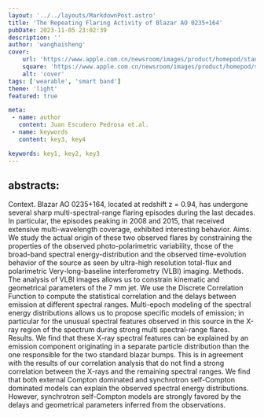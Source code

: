 ```yaml
---
layout: '../../layouts/MarkdownPost.astro'
title: 'The Repeating Flaring Activity of Blazar AO 0235+164'
pubDate: 2023-11-05 23:02:39
description: ''
author: 'wanghaisheng'
cover:
    url: 'https://www.apple.com.cn/newsroom/images/product/homepod/standard/Apple-HomePod-hero-230118_big.jpg.large_2x.jpg'
    square: 'https://www.apple.com.cn/newsroom/images/product/homepod/standard/Apple-HomePod-hero-230118_big.jpg.large_2x.jpg'
    alt: 'cover'
tags: ['wearable', 'smart band'] 
theme: 'light'
featured: true

meta:
 - name: author
   content: Juan Escudero Pedrosa et.al.
 - name: keywords
   content: key3, key4

keywords: key1, key2, key3
---
```


## abstracts:
Context. Blazar AO 0235+164, located at redshift z = 0.94, has undergone several sharp multi-spectral-range flaring episodes during the last decades. In particular, the episodes peaking in 2008 and 2015, that received extensive multi-wavelength coverage, exhibited interesting behavior.   Aims. We study the actual origin of these two observed flares by constraining the properties of the observed photo-polarimetric variability, those of the broad-band spectral energy-distribution and the observed time-evolution behavior of the source as seen by ultra-high resolution total-flux and polarimetric Very-long-baseline interferometry (VLBI) imaging.   Methods. The analysis of VLBI images allows us to constrain kinematic and geometrical parameters of the 7 mm jet. We use the Discrete Correlation Function to compute the statistical correlation and the delays between emission at different spectral ranges. Multi-epoch modeling of the spectral energy distributions allows us to propose specific models of emission; in particular for the unusual spectral features observed in this source in the X-ray region of the spectrum during strong multi spectral-range flares.   Results. We find that these X-ray spectral features can be explained by an emission component originating in a separate particle distribution than the one responsible for the two standard blazar bumps. This is in agreement with the results of our correlation analysis that do not find a strong correlation between the X-rays and the remaining spectral ranges. We find that both external Compton dominated and synchrotron self-Compton dominated models can explain the observed spectral energy distributions. However, synchrotron self-Compton models are strongly favored by the delays and geometrical parameters inferred from the observations.

